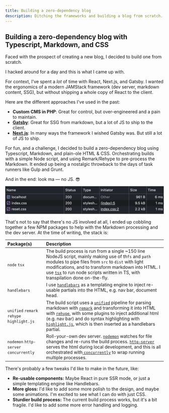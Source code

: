 ```yaml
---
title: Building a zero-dependency blog
description: Ditching the frameworks and building a blog from scratch.
---
```


## Building a zero-dependency blog with Typescript, Markdown, and CSS

Faced with the prospect of creating a new blog, I decided to build one from
scratch.

I hacked around for a day and this is what I came up with.

For context, I've spent a _lot_ of time with React, Next.js, and Gatsby. I
wanted the ergonomics of a modern JAMStack framework (dev server, markdown
content, SSG), but without shipping a whole copy of React to the client.

Here are the different approaches I've used in the past:

-   **Custom CMS in PHP**: Great for control, but over-engineered and a pain to
    maintain.
-   **[Gatsby](https://github.com/gatsbyjs/gatsby)**: Great for SSG from
    markdown, but a lot of JS to ship to the client.
-   **[Next.js](https://github.com/vercel/next.js)**: In many ways the framework
    I wished Gatsby was. But still a lot of JS to ship.

For fun, and a challenge, I decided to build a zero-dependency blog using
Typescript, Markdown, and plain-ole HTML & CSS. Orchestrating builds with a
simple Node script, and using Remark/Rehype to pre-process the Markdown. It
ended up being a nostalgic throwback to the days of task runners like Gulp and
Grunt.

And in the end: look ma — no JS. 😎

![Network tab with no JS](../assets/2024-05-31-zero-dependency-blog-network-tab.png)

That's not to say that there's no JS involved at all, I ended up cobbling
together a few NPM packages to help with the Markdown processing and the dev
server. At the time of writing, the stack is:

| Package(s)                                 | Description                                                                                                                                                                                                                                                                                                                                                                                                                                              |
| :----------------------------------------- | :------------------------------------------------------------------------------------------------------------------------------------------------------------------------------------------------------------------------------------------------------------------------------------------------------------------------------------------------------------------------------------------------------------------------------------------------------- |
| `node` `tsx`                               | The build process is run from a single ~150 line NodeJS script, mainly making use of th`fs` and `path` modules to pipe files from `src` to `dist` with light modifications, and to transform markdown into HTML. I use [`tsx`](https://github.com/privatenumber/tsx) to run node scripts written in TS, with transpilation done on-the-fly.                                                                                                              |
| `handlebars`                               | I use [`handlebars`](https://github.com/handlebars-lang/handlebars.js/) as a templating engine to inject re-usable partials into the HTML, e.g. nav bar, document head.                                                                                                                                                                                                                                                                                  |
| `unified` `remark` `rehype` `highlight.js` | The build script uses a [`unified`](https://github.com/unifiedjs/unified) pipeline for parsing markdown with [`remark`](https://github.com/remarkjs/remark) and transforming it into HTML with [`rehype`](https://github.com/rehypejs/rehype), with some plugins to inject additional html (e.g. nav bar) and do syntax highlighting with [`highlight.js`](https://github.com/highlightjs/highlight.js), which is then inserted as a handlebars partial. |
| `nodemon` `http-server` `concurrently`     | Roll-your-own dev server. [`nodemon`](https://github.com/remy/nodemon) watches for file changes and re-runs the build process. [`http-server`](https://github.com/http-party/http-server) serves the html during local development, and this is all orchestrated with[ `concurrently`](https://github.com/open-cli-tools/concurrently) to wrap running multiple processes.                                                                               |

There's probably a few tweaks I'd like to make in the future, like:

-   **Re-usable components:** Maybe React in pure SSR mode, or just a simple
    templating engine like Handlebars.
-   **More gloss:** I'd like to add some more polish to the design, and maybe
    some animations. I'm excited to see what I can do with just CSS.
-   **Sturdier build process:** The current build process works, but it's a bit
    fragile. I'd like to add some more error handling and logging.
